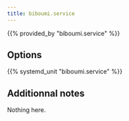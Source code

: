 ```yaml
---
title: biboumi.service
---
```


{{% provided_by "biboumi.service" %}}

## Options

{{% systemd_unit "biboumi.service" %}}

## Additionnal notes

Nothing here.